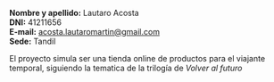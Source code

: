 **Nombre y apellido:** Lautaro Acosta  
**DNI:** 41211656  
**E-mail:** acosta.lautaromartin@gmail.com  
**Sede:** Tandil  

El proyecto simula ser una tienda online de productos  para el viajante temporal, siguiendo la tematica de la trilogía de _Volver al futuro_
